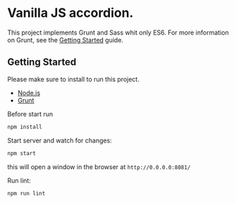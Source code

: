 # Vanilla JS accordion.

This project implements Grunt and Sass whit only ES6.
For more information on Grunt, see the [Getting Started](http://gruntjs.com/getting-started) guide.

## Getting Started

Please make sure to install to run this project.
- [Node.js](https://nodejs.org/en/)
- [Grunt](http://gruntjs.com/)

Before start run
```bash
npm install
```

Start server and watch for changes:
```bash
npm start
```
this will open a window in the browser at `http://0.0.0.0:8081/`

Run lint:
```bash
npm run lint
```
